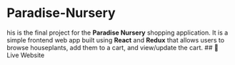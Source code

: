 # Paradise-Nursery
his is the final project for the **Paradise Nursery** shopping application. It is a simple frontend web app built using **React** and **Redux** that allows users to browse houseplants, add them to a cart, and view/update the cart.  ## 🚀 Live Website  

